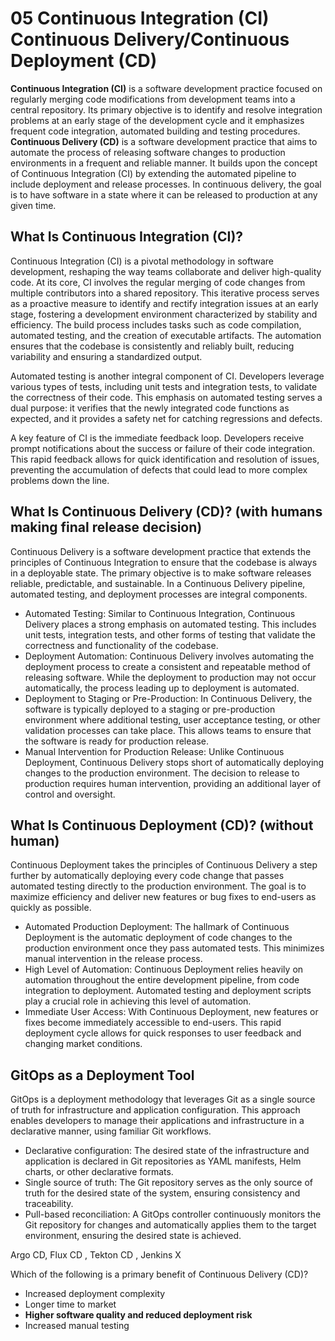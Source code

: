 # 05 Continuous Integration (CI) Continuous Delivery/Continuous Deployment (CD) 
**Continuous Integration (CI)** is a software development practice focused on regularly merging code modifications from development teams into a central repository. Its primary objective is to identify and resolve integration problems at an early stage of the development cycle and it emphasizes frequent code integration, automated building and testing procedures.
**Continuous Delivery (CD)** is a software development practice that aims to automate the process of releasing software changes to production environments in a frequent and reliable manner. It builds upon the concept of Continuous Integration (CI) by extending the automated pipeline to include deployment and release processes. In continuous delivery, the goal is to have software in a state where it can be released to production at any given time.
## What Is Continuous Integration (CI)?
Continuous Integration (CI) is a pivotal methodology in software development, reshaping the way teams collaborate and deliver high-quality code. At its core, CI involves the regular merging of code changes from multiple contributors into a shared repository. This iterative process serves as a proactive measure to identify and rectify integration issues at an early stage, fostering a development environment characterized by stability and efficiency. The build process includes tasks such as code compilation, automated testing, and the creation of executable artifacts. The automation ensures that the codebase is consistently and reliably built, reducing variability and ensuring a standardized output.  

Automated testing is another integral component of CI. Developers leverage various types of tests, including unit tests and integration tests, to validate the correctness of their code. This emphasis on automated testing serves a dual purpose: it verifies that the newly integrated code functions as expected, and it provides a safety net for catching regressions and defects.

A key feature of CI is the immediate feedback loop. Developers receive prompt notifications about the success or failure of their code integration. This rapid feedback allows for quick identification and resolution of issues, preventing the accumulation of defects that could lead to more complex problems down the line.
## What Is Continuous Delivery (CD)? (with humans making final release decision)
Continuous Delivery is a software development practice that extends the principles of Continuous Integration to ensure that the codebase is always in a deployable state. The primary objective is to make software releases reliable, predictable, and sustainable. In a Continuous Delivery pipeline, automated testing, and deployment processes are integral components.  
- Automated Testing: Similar to Continuous Integration, Continuous Delivery places a strong emphasis on automated testing. This includes unit tests, integration tests, and other forms of testing that validate the correctness and functionality of the codebase.
- Deployment Automation: Continuous Delivery involves automating the deployment process to create a consistent and repeatable method of releasing software. While the deployment to production may not occur automatically, the process leading up to deployment is automated.
- Deployment to Staging or Pre-Production: In Continuous Delivery, the software is typically deployed to a staging or pre-production environment where additional testing, user acceptance testing, or other validation processes can take place. This allows teams to ensure that the software is ready for production release.
- Manual Intervention for Production Release: Unlike Continuous Deployment, Continuous Delivery stops short of automatically deploying changes to the production environment. The decision to release to production requires human intervention, providing an additional layer of control and oversight.
## What Is Continuous Deployment (CD)? (without human)
Continuous Deployment takes the principles of Continuous Delivery a step further by automatically deploying every code change that passes automated testing directly to the production environment. The goal is to maximize efficiency and deliver new features or bug fixes to end-users as quickly as possible. 
- Automated Production Deployment: The hallmark of Continuous Deployment is the automatic deployment of code changes to the production environment once they pass automated tests. This minimizes manual intervention in the release process.
- High Level of Automation: Continuous Deployment relies heavily on automation throughout the entire development pipeline, from code integration to deployment. Automated testing and deployment scripts play a crucial role in achieving this level of automation.
- Immediate User Access: With Continuous Deployment, new features or fixes become immediately accessible to end-users. This rapid deployment cycle allows for quick responses to user feedback and changing market conditions.
## GitOps as a Deployment Tool
GitOps is a deployment methodology that leverages Git as a single source of truth for infrastructure and application configuration. This approach enables developers to manage their applications and infrastructure in a declarative manner, using familiar Git workflows.
- Declarative configuration: The desired state of the infrastructure and application is declared in Git repositories as YAML manifests, Helm charts, or other declarative formats.
- Single source of truth: The Git repository serves as the only source of truth for the desired state of the system, ensuring consistency and traceability.
- Pull-based reconciliation: A GitOps controller continuously monitors the Git repository for changes and automatically applies them to the target environment, ensuring the desired state is achieved.

Argo CD, Flux CD , Tekton CD , Jenkins X  

Which of the following is a primary benefit of Continuous Delivery (CD)?
- Increased deployment complexity
- Longer time to market
- **Higher software quality and reduced deployment risk**
- Increased manual testing
